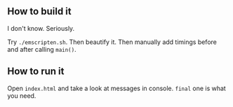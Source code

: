 How to build it
---------------

I don't know. Seriously.

Try `./emscripten.sh`. Then beautify it. Then manually add timings 
before and after calling `main()`.


How to run it
-------------

Open `index.html` and take a look at messages in console. `final` one is 
what you need.

